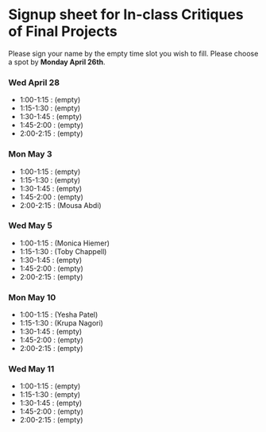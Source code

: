 # Signup sheet for In-class Critiques of Final Projects

Please sign your name by the empty time slot you wish to fill. Please choose a spot by __Monday April 26th__. 

### Wed April 28

 * 1:00-1:15 : (empty)
 * 1:15-1:30 : (empty)
 * 1:30-1:45 : (empty)
 * 1:45-2:00 : (empty)
 * 2:00-2:15 : (empty)

### Mon May 3

 * 1:00-1:15 : (empty)
 * 1:15-1:30 : (empty)
 * 1:30-1:45 : (empty)
 * 1:45-2:00 : (empty)
 * 2:00-2:15 : (Mousa Abdi)

### Wed May 5

 * 1:00-1:15 : (Monica Hiemer)
 * 1:15-1:30 : (Toby Chappell)
 * 1:30-1:45 : (empty)
 * 1:45-2:00 : (empty)
 * 2:00-2:15 : (empty)

### Mon May 10

 * 1:00-1:15 : (Yesha Patel)
 * 1:15-1:30 : (Krupa Nagori)
 * 1:30-1:45 : (empty)
 * 1:45-2:00 : (empty)
 * 2:00-2:15 : (empty)


### Wed May 11

 * 1:00-1:15 : (empty)
 * 1:15-1:30 : (empty)
 * 1:30-1:45 : (empty)
 * 1:45-2:00 : (empty)
 * 2:00-2:15 : (empty)

